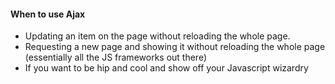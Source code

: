 #### When to use Ajax

* Updating an item on the page without reloading the whole page.
* Requesting a new page and showing it without reloading the whole page (essentially all the JS frameworks out there)
* If you want to be hip and cool and show off your Javascript wizardry 
